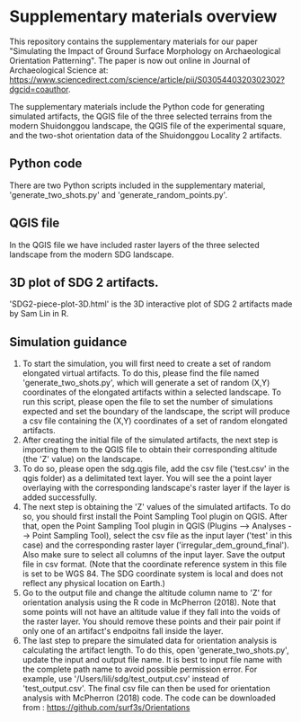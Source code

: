 # Supplementary materials overview
This repository contains the supplementary materials for our paper "Simulating the Impact of Ground Surface Morphology on Archaeological Orientation Patterning". The paper is now out online in Journal of Archaeological Science at: https://www.sciencedirect.com/science/article/pii/S0305440320302302?dgcid=coauthor. 

The supplementary materials include the Python code for generating simulated artifacts, the QGIS file of the three selected terrains from the modern Shuidonggou landscape, the QGIS file of the experimental square, and the two-shot orientation data of the Shuidonggou Locality 2 artifacts. 

## Python code
There are two Python scripts included in the supplementary material, 'generate_two_shots.py' and 'generate_random_points.py'.

## QGIS file
In the QGIS file we have included raster layers of the three selected landscape from the modern SDG landscape.

## 3D plot of SDG 2 artifacts. 
'SDG2-piece-plot-3D.html' is the 3D interactive plot of SDG 2 artifacts made by Sam Lin in R. 

## Simulation guidance
1. To start the simulation, you will first need to create a set of random elongated virtual artifacts. To do this, please find the file named 'generate_two_shots.py', which will generate a set of random (X,Y) coordinates of the elongated artifacts within a selected landscape. To run this script, please open the file to set the number of simulations expected and set the boundary of the landscape, the script will produce a csv file containing the (X,Y) coordinates of a set of random elongated artifacts. 
2. After creating the initial file of the simulated artifacts, the next step is importing them to the QGIS file to obtain their corresponding altitude (the 'Z' value) on the landscape. 
3. To do so, please open the sdg.qgis file, add the csv file ('test.csv' in the qgis folder) as a delimitated text layer. You will see the a point layer overlaying with the corresponding landscape's raster layer if the layer is added successfully.
4. The next step is obtaining the 'Z' values of the simulated artifacts. To do so, you should first install the Point Sampling Tool plugin on QGIS. After that, open the Point Sampling Tool plugin in QGIS (Plugins --> Analyses --> Point Sampling Tool), select the csv file as the input layer ('test' in this case) and the corresponding raster layer ('irregular_dem_ground_final'). Also make sure to select all columns of the input layer. Save the output file in csv format. 
(Note that the coordinate reference system in this file is set to be WGS 84. The SDG coordinate system is local and does not reflect any physical location on Earth.)
5. Go to the output file and change the altitude column name to 'Z' for orientation analysis using the R code in McPherron (2018). Note that some points will not have an altitude value if they fall into the voids of the raster layer. You should remove these points and their pair point if only one of an artifact's endpoitns fall inside the layer. 
6. The last step to prepare the simulated data for orientation analysis is calculating the artifact length. To do this, open 'generate_two_shots.py', update the input and output file name. It is best to input file name with the complete path name to avoid possible permission error. For example, use '/Users/lili/sdg/test_output.csv' instead of 'test_output.csv'. The final csv file can then be used for orientation analysis with McPherron (2018) code. The code can be downloaded from : https://github.com/surf3s/Orientations
